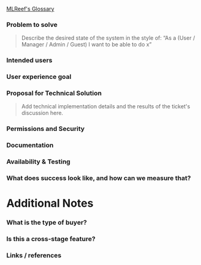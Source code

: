[MLReef's Glossary](https://gitlab.com/mlreef/www-mlreef-com/-/tree/master/handbook/glossary.md)

### Problem to solve
> Describe the desired state of the system in the style of:
> “As a (User / Manager / Admin / Guest) I want to be able to do x”


### Intended users


### User experience goal
 

### Proposal for Technical Solution
> Add technical implementation details and the results of the ticket's discussion here.


### Permissions and Security


### Documentation


### Availability & Testing


### What does success look like, and how can we measure that?



Additional Notes
=====================
### What is the type of buyer?


### Is this a cross-stage feature?


### Links / references
